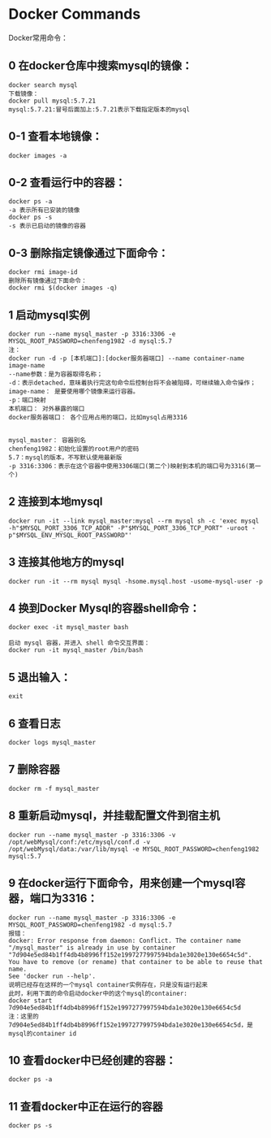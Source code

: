 # Docker Commands
Docker常用命令：

## 0 在docker仓库中搜索mysql的镜像：
	docker search mysql
	下载镜像： 
	docker pull mysql:5.7.21
	mysql:5.7.21:冒号后面加上:5.7.21表示下载指定版本的mysql

## 0-1 查看本地镜像：
	docker images -a 

## 0-2 查看运行中的容器：
	docker ps -a
	-a 表示所有已安装的镜像
	docker ps -s
	-s 表示已启动的镜像的容器

## 0-3 删除指定镜像通过下面命令：
	docker rmi image-id
	删除所有镜像通过下面命令：
	docker rmi $(docker images -q)


## 1 启动mysql实例
	docker run --name mysql_master -p 3316:3306 -e MYSQL_ROOT_PASSWORD=chenfeng1982 -d mysql:5.7
	注：
	docker run -d -p [本机端口]:[docker服务器端口] --name container-name image-name
	--name参数：是为容器取得名称；
	-d：表示detached，意味着执行完这句命令后控制台将不会被阻碍，可继续输入命令操作；
	image-name： 是要使用哪个镜像来运行容器。
	-p：端口映射
	本机端口： 对外暴露的端口
	docker服务器端口： 各个应用占用的端口，比如mysql占用3316


	mysql_master： 容器别名
	chenfeng1982：初始化设置的root用户的密码
	5.7：mysql的版本，不写默认使用最新版
	-p 3316:3306：表示在这个容器中使用3306端口(第二个)映射到本机的端口号为3316(第一个)

## 2 连接到本地mysql
	docker run -it --link mysql_master:mysql --rm mysql sh -c 'exec mysql -h"$MYSQL_PORT_3306_TCP_ADDR" -P"$MYSQL_PORT_3306_TCP_PORT" -uroot -p"$MYSQL_ENV_MYSQL_ROOT_PASSWORD"'

## 3 连接其他地方的mysql
	docker run -it --rm mysql mysql -hsome.mysql.host -usome-mysql-user -p

## 4 换到Docker Mysql的容器shell命令：
	docker exec -it mysql_master bash

	启动 mysql 容器，并进入 shell 命令交互界面：
	docker run -it mysql_master /bin/bash

## 5 退出输入：
	exit

## 6 查看日志
	docker logs mysql_master

## 7 删除容器
	docker rm -f mysql_master

## 8 重新启动mysql，并挂载配置文件到宿主机
	docker run --name mysql_master -p 3316:3306 -v /opt/webMysql/conf:/etc/mysql/conf.d -v /opt/webMysql/data:/var/lib/mysql -e MYSQL_ROOT_PASSWORD=chenfeng1982 mysql:5.7

## 9 在docker运行下面命令，用来创建一个mysql容器，端口为3316：
	docker run --name mysql_master -p 3316:3306 -e MYSQL_ROOT_PASSWORD=chenfeng1982 -d mysql:5.7
	报错：
	docker: Error response from daemon: Conflict. The container name "/mysql_master" is already in use by container "7d904e5ed84b1ff4db4b8996ff152e1997277997594bda1e3020e130e6654c5d". You have to remove (or rename) that container to be able to reuse that name.
	See 'docker run --help'.
	说明已经存在这样的一个mysql container实例存在，只是没有运行起来
	此时，利用下面的命令启动docker中的这个mysql的container:
	docker start 7d904e5ed84b1ff4db4b8996ff152e1997277997594bda1e3020e130e6654c5d
	注：这里的7d904e5ed84b1ff4db4b8996ff152e1997277997594bda1e3020e130e6654c5d，是mysql的container id

## 10 查看docker中已经创建的容器：
	docker ps -a

## 11 查看docker中正在运行的容器
	docker ps -s
